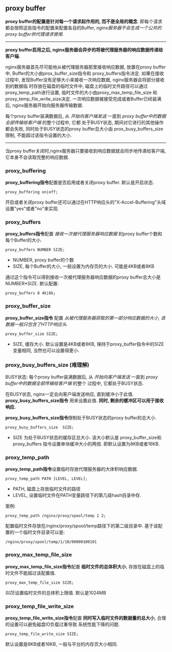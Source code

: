 ## proxy buffer

**proxy buffer的配置是针对每一个请求起作用的, 而不是全局的概念**. 即每个请求都会按照这些指令的配置来配置各自的Buffer, 
*nginx服务器不会生成一个公共的proxy buffer供代理请求使用.*

---

**proxy buffer启用之后, nginx服务器会异步的将被代理服务器的响应数据传递给客户端.**

nginx服务器首先尽可能地从被代理服务器那里接收响应数据, 放置在proxy buffer中, Buffer的大小由prox_buffer_size指令和
proxy_buffers指令决定. 如果在接收过程中, 发现Buffer没有足够大小来接收一次响应数据, nginx服务器会将部分接收到的数据临
时存放在磁盘的临时文件中, 磁盘上的临时文件路径可以通过proxy_temp_path进行设置, 临时文件的大小由proxy_max_temp_file_size
和proxy_temp_file_write_size决定. 一次响应数据被接受完成或者Buffer已经装满后, nginx服务器开始向服务器传输数据.

每个proxy buffer装满数据后, 从 *开始向客户端发送* 一直到 *proxy buffer中的数据全部传输给客户端* 的整个过程中, 它都
处于BUSY状态, 期间对它进行的其他操作都会失败, 同时处于BUSY状态的proxy buffer总大小由 prox_busy_buffers_size 限制, 
不能超过该指令设置的大小.

---

当proxy buffer关闭时,nginx服务器只要接收到响应数据就会同步地传递给客户端, 它本身不会读取完整的响应数据.


### proxy_buffering

**proxy_buffering指令**配置是否启用或者关闭proxy buffer. 默认是开启状态.

```
proxy_buffering on|off;
```

开启或者关闭proxy buffer还可以通过在HTTP响应头的"X-Accel-Buffering"头域设置"yes"或者"no"来实现.


### proxy_buffers 

**proxy_buffers指令**配置 *接收一次被代理服务器响应数据* 的proxy buffer个数和每个Buffer的大小.

```
proxy_buffers NUMBER SIZE;
```
- NUMBER, proxy buffer的个数
- SIZE, 每个Buffer的大小, 一般设置为内存页的大小. 可能是4KB或者8KB


通过这个指令可以得到接收一次被代理服务器响应数据的proxy buffer总大小是NUMBER*SIZE. 默认配置:

```
proxy_buffers 8 4k|8k;
```


### proxy_buffer_size

**proxy_buffer_size指令** 配置 *从被代理服务器获取的第一部分响应数据的大小, 该数据一般只包含了HTTP响应头.*

```
proxy_buffer_size SIZE;
```
- SIZE, 缓存大小. 默认设置是4KB或者8KB, 保持于proxy_buffer指令中的SIZE变量相同, 当然也可以设置得更小.


### proxy_busy_buffers_size (难理解)

BUSY状态: 每个proxy buffer装满数据后, 从 *开始向客户端发送* 一直到 *proxy buffer中的数据全部传输给客户端* 的整个
过程中, 它都处于BUSY状态.

在BUSY状态, nginx一定会向客户端发送响应, 直到缓冲小于此值. **proxy_busy_buffers_size指令** 用来设置此值. **同时, 
剩余的缓冲区可以用于接收响应.**

**proxy_busy_buffers_size指令**限制处于BUSY状态的proxy buffer的总大小.

```
proxy_busy_buffers_size  SIZE;
```
- SIZE 为处于BUSY状态的缓存区总大小. 该大小默认是 proxy_buffer_size和proxy_buffers 指令设置单块缓冲大小的两倍. 
即默认设置为8KB或者16KB. 

### proxy_temp_path

**proxy_temp_path指令**设置临时存放代理服务器的大体积响应数据.

```
proxy_temp_path PATH [LEVEL, LEVEL];
```
- PATH, 磁盘上存放临时文件的路径
- LEVEL, 设置临时文件在PATH变量路径下的第几级hash目录中存.

案例:
```
proxy_temp_path /nginx/proxy/spool/temp 1 2;
```

配置临时文件存放在/nginx/proxy/spool/temp路径下的第二级目录中. 基于该配置的一个临时文件目录可以是:

```
/nginx/proxy/spool/temp/1/10/00000100101
```

### proxy_max_temp_file_size

**proxy_max_temp_file_size指令**配置 **临时文件的总体积大小**, 存放在磁盘上的临时文件不能超过该配置值.

```
proxy_max_temp_file_size SIZE;
```
*SIZE*设置临时文件的总体积上限值. 默认是1024MB


### proxy_temp_file_write_size

**proxy_temp_file_write_size指令**配置 **同时写入临时文件的数据量的总大小**, 合理的设置可以避免磁盘IO负载过重导致
系统性能下降的问题.

```
proxy_temp_file_write_size SIZE;
```

默认设置是8KB或者16KB, 一般与平台的内存页大小相同.

